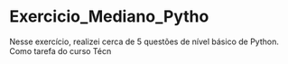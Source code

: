 # Exercicio_Mediano_Pytho
Nesse exercício, realizei cerca de 5 questões de nível básico de Python. Como tarefa do curso Técn
